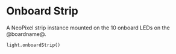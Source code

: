 # Onboard Strip

A NeoPixel strip instance mounted on the 10 onboard LEDs on the @boardname@.

```sig
light.onboardStrip()
```